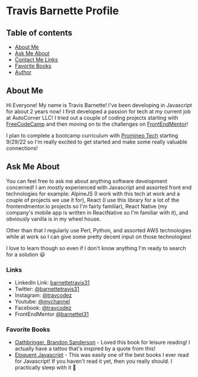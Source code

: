 # Travis Barnette Profile
## Table of contents

- [About Me](#aboutme)
- [Ask Me About](#ask-me-about)
- [Contact Me Links](#links)
- [Favorite Books](#favorite-books)
- [Author](#author)


## About Me
Hi Everyone! My name is Travis Barnette! I've been developing in Javascript for about 2 years now! I first developed a passion for tech at my current job at AutoCorner LLC! I tried out a couple of coding projects starting with [FreeCodeCamp](http://www.freecodecamp.org) and then moving on to the challenges on [FrontEndMentor](https://www.frontendmentor.io)! 

I plan to complete a bootcamp curriculum with [Promineo Tech](https://www.linkedin.com/school/promineo-tech/) starting 9/29/22 so I'm really excited to get started and make some really valuable connections! 

## Ask Me About
You can feel free to ask me about anything software development concerned! I am mostly experienced with Javascript and assorted front end technologies for example: AlpineJS (I work with this tech at work and a couple of projects we use it for), React (I use this library for a lot of the frontendmentor.io projects so I'm fairly familiar), React Native (my company's mobile app is written in ReactNative so I'm familiar with it), and obviously vanilla is in my wheel house. 

Other than that I regularly use Perl, Python, and assorted AWS technologies while at work so I can give some pretty decent input on those technologies! 

I love to learn though so even if I don't know anything I'm ready to search for a solution 😃 
### Links

- LinkedIn Link: [barnettetravis31](https://www.linkedin.com/in/barnettetravis31/)
- Twitter: [@barnettetravis31](https://twitter.com/barnett_travis5)
- Instagram: [@travcodez](https://www.instagram.com/travcodez/)
- Youtube: [@mychannel](https://www.youtube.com/channel/UCkwVXYkkGf0ej84_wWpSbvg)
- Facebook: [@travcodez](https://www.facebook.com/profile.php?id=100086264264053)
- FrontEndMentor [@barnettet31](https://www.frontendmentor.io/profile/barnettet31)

### Favorite Books

- [Oathbringer, Brandon Sanderson](https://www.brandonsanderson.com/the-stormlight-archive-series/#OATHBRINGER) - Loved this book for leisure reading! I actually have a tattoo that's inspired by a quote from this! 
- [Eloquent Javascript](https://eloquentjavascript.net/) - This was easily one of the best books I ever read for Javascript! If you haven't read it yet, then you really should. I practically sleep with it 🤣


